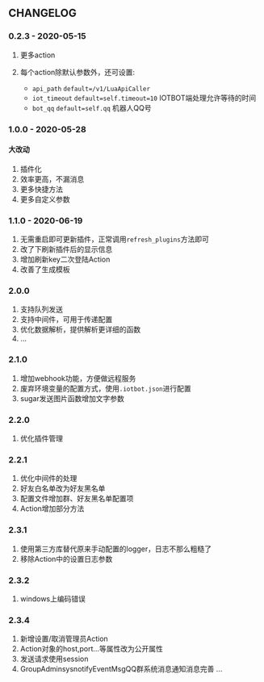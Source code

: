## CHANGELOG

### 0.2.3 - 2020-05-15

1. 更多action

2. 每个action除默认参数外，还可设置:
	- `api_path` `default=/v1/LuaApiCaller`
	- `iot_timeout`  `default=self.timeout=10` IOTBOT端处理允许等待的时间
    - `bot_qq`  `default=self.qq` 机器人QQ号

### 1.0.0 - 2020-05-28

#### 大改动
1. 插件化
2. 效率更高，不漏消息
3. 更多快捷方法
4. 更多自定义参数

### 1.1.0 - 2020-06-19
1. 无需重启即可更新插件，正常调用`refresh_plugins`方法即可
2. 改了下刷新插件后的显示信息
3. 增加刷新key二次登陆Action
4. 改善了生成模板

### 2.0.0
1. 支持队列发送
2. 支持中间件，可用于传递配置
3. 优化数据解析，提供解析更详细的函数
4. ...

### 2.1.0
1. 增加webhook功能，方便做远程服务
2. 废弃环境变量的配置方式，使用`.iotbot.json`进行配置
3. sugar发送图片函数增加文字参数

### 2.2.0
1. 优化插件管理

### 2.2.1
1. 优化中间件的处理
3. 好友白名单改为好友黑名单
2. 配置文件增加群、好友黑名单配置项
3. Action增加部分方法

### 2.3.1
1. 使用第三方库替代原来手动配置的logger，日志不那么粗糙了
2. 移除Action中的设置日志参数

### 2.3.2
1. windows上编码错误

### 2.3.4
1. 新增设置/取消管理员Action
2. Action对象的host,port...等属性改为公开属性
3. 发送请求使用session
4. GroupAdminsysnotifyEventMsgQQ群系统消息通知消息完善
...